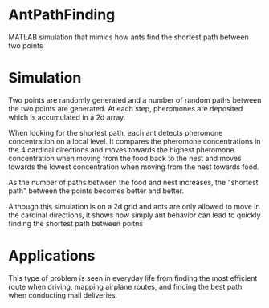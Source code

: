 # AntPathFinding
MATLAB simulation that mimics how ants find the shortest path between two points

# Simulation
Two points are randomly generated and a number of random paths between the two points are generated. At each step, pheromones are deposited which is accumulated in a 2d array.

When looking for the shortest path, each ant detects pheromone concentration on a local level. It compares the pheromone concentrations in the 4 cardinal directions and moves towards the highest pheromone concentration when moving from the food back to the nest and moves towards the lowest concentration when moving from the nest towards food. 

As the number of paths between the food and nest increases, the "shortest path" between the points becomes better and better.

Although this simulation is on a 2d grid and ants are only allowed to move in the cardinal directions, it shows how simply ant behavior can lead to quickly finding the shortest path between poitns

# Applications
This type of problem is seen in everyday life from finding the most efficient route when driving, mapping airplane routes, and finding the best path when conducting mail deliveries. 
